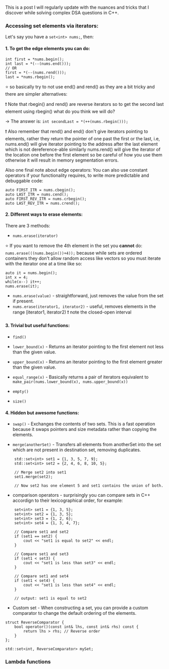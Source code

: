 This is a post I will regularly update with the nuances and tricks that I discover while solving complex DSA questions in C++.

### Accessing set elements via iterators:
Let's say you have a `set<int> nums;`, then:
#### 1. To get the edge elements you can do:
```
int first = *nums.begin();
int last = *(--(nums.end()));
// OR    
first = *(--(nums.rend()));
last = *nums.rbegin();
```

⭐️ so basically try to not use end() and rend() as they are a bit tricky and there are simpler alternatives:

❗️ Note that rbegin() and rend() are reverse iterators so to get the second last element using rbegin() what do you think we will do?

-> The answer is: `int secondLast = *(++(nums.rbegin()));`

❗️ Also remember that rend() and end() don't give iterators pointing to elements, rather they return the pointer of one past the first or the last, i.e, nums.end() will give iterator pointing to the address after the last element which is not dereference-able similarly nums.rend() will give the iterator of the location one before the first element so be careful of how you use them otherwise it will result in memory segmentation errors.

Also one final note about edge operators:
You can also use constant operators if your functionality requires, to write more predictable and debuggable code:
```
auto FIRST_ITR = nums.cbegin();
auto LAST_ITR = nums.cend();
auto FIRST_REV_ITR = nums.crbegin();
auto LAST_REV_ITR = nums.crend();
```

#### 2. Different ways to erase elements:
There are 3 methods:
- `nums.erase(iterator)`


⭐️ If you want to remove the 4th element in the set you **cannot** do:
`nums.erase(((nums.begin())+4));`
because while sets are ordered containers they don't allow random access like vectors so you must iterate with the iterator one at a time like so:
```
auto it = nums.begin();
int x = 4;
while(x--) it++;
nums.erase(it);
```
- `nums.erase(value)` - straightforward, just removes the value from the set if present.
- `nums.erase(iterator1, iterator2)` - useful, removes elements in the range [iterator1, iterator2) ❗️ note the closed-open interval

#### 3. Trivial but useful functions:
- `find()`
- `lower_bound(x)` - Returns an iterator pointing to the first element not less than the given value.
- `upper_bound(x)` - Returns an iterator pointing to the first element greater than the given value.
- `equal_range(x)` - Basically returns a pair of iterators equivalent to `make_pair(nums.lower_bound(x), nums.upper_bound(x))`

- `empty()`
- `size()`

#### 4. Hidden but awesome functions:
- `swap()` - Exchanges the contents of two sets. This is a fast operation because it swaps pointers and size metadata rather than copying the elements.

- `merge(anotherSet)` - Transfers all elements from anotherSet into the set which are not present in destination set, removing duplicates.

```
    std::set<int> set1 = {1, 3, 5, 7, 9};
    std::set<int> set2 = {2, 4, 6, 8, 10, 5};

    // Merge set2 into set1
    set1.merge(set2);

    // Now set2 has one element 5 and set1 contains the union of both.

```
- comparison operators - surprisingly you can compare sets in C++ accordign to their lexicographical order, for example:
```
    set<int> set1 = {1, 3, 5};
    set<int> set2 = {1, 3, 5};
    set<int> set3 = {1, 2, 6};
    set<int> set4 = {1, 3, 4, 7};

    // Compare set1 and set2
    if (set1 == set2) {
        cout << "set1 is equal to set2" << endl;
    }

    // Compare set1 and set3
    if (set1 < set3) {
        cout << "set1 is less than set3" << endl;
    }

    // Compare set1 and set4
    if (set1 < set4) {
        cout << "set1 is less than set4" << endl;
    }

    // output: set1 is equal to set2
```
- Custom set - When constructing a set, you can provide a custom comparator to change the default ordering of the elements.
```
struct ReverseComparator {
    bool operator()(const int& lhs, const int& rhs) const {
        return lhs > rhs; // Reverse order
    }
};

std::set<int, ReverseComparator> mySet;

```

### Lambda functions